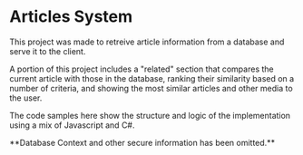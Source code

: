 <h1>Articles System</h1>

<p>This project was made to retreive article information from a database and serve it to the client.</p>

<p>A portion of this project includes a "related" section that compares the current article with those in the database, ranking their similarity based on a number of criteria, and showing the most similar articles and other media to the user.</p>

<p>The code samples here show the structure and logic of the implementation using a mix of Javascript and C#. 

<p>**Database Context and other secure information has been omitted.**</p>
